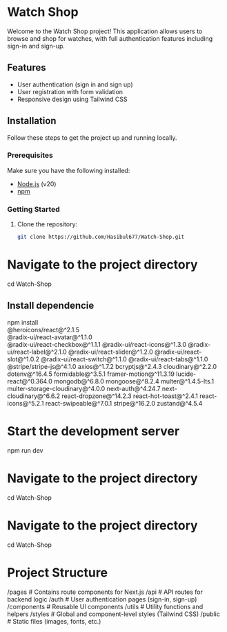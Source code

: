 # Watch Shop

Welcome to the Watch Shop project! This application allows users to browse and shop for watches, with full authentication features including sign-in and sign-up.

## Features
- User authentication (sign in and sign up)
- User registration with form validation
- Responsive design using Tailwind CSS

## Installation

Follow these steps to get the project up and running locally.

### Prerequisites
Make sure you have the following installed:
- [Node.js](https://nodejs.org/) (v20)
- [npm](https://www.npmjs.com/)

### Getting Started
1. Clone the repository:
   ```bash
   git clone https://github.com/Hasibul677/Watch-Shop.git


# Navigate to the project directory
cd Watch-Shop

## Install dependencie
  npm install \
  @heroicons/react@^2.1.5 \
  @radix-ui/react-avatar@^1.1.0 \
  @radix-ui/react-checkbox@^1.1.1 
  @radix-ui/react-icons@^1.3.0 
  @radix-ui/react-label@^2.1.0 
  @radix-ui/react-slider@^1.2.0 
  @radix-ui/react-slot@^1.0.2 
  @radix-ui/react-switch@^1.1.0 
  @radix-ui/react-tabs@^1.1.0 
  @stripe/stripe-js@^4.1.0 
  axios@^1.7.2 
  bcryptjs@^2.4.3 
  cloudinary@^2.2.0 
  dotenv@^16.4.5 
  formidable@^3.5.1 
  framer-motion@^11.3.19 
  lucide-react@^0.364.0 
  mongodb@^6.8.0 
  mongoose@^8.2.4 
  multer@^1.4.5-lts.1 
  multer-storage-cloudinary@^4.0.0 
  next-auth@^4.24.7 
  next-cloudinary@^6.6.2 
  react-dropzone@^14.2.3 
  react-hot-toast@^2.4.1 
  react-icons@^5.2.1 
  react-swipeable@^7.0.1 
  stripe@^16.2.0 
  zustand@^4.5.4

# Start the development server
npm run dev

# Navigate to the project directory
cd Watch-Shop

# Navigate to the project directory
cd Watch-Shop

# Project Structure
/pages                # Contains route components for Next.js
/api                  # API routes for backend logic
/auth                 # User authentication pages (sign-in, sign-up)
/components           # Reusable UI components
/utils                # Utility functions and helpers
/styles               # Global and component-level styles (Tailwind CSS)
/public               # Static files (images, fonts, etc.)
